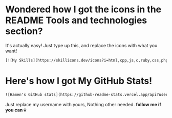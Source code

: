 # Wondered how I got the icons in the README Tools and technologies section?
It's actually easy! Just type up this, and replace the icons with what you want!
```html
[![My Skills](https://skillicons.dev/icons?i=html,cpp,js,c,ruby,css,php,typescript,python,r,go,bash,rust,unrealengine,bootstrap)](#)
```
# Here's how I got My GitHub Stats!
```html
![Hamen's GitHub stats](https://github-readme-stats.vercel.app/api?username=nohamen&show_icons=true&theme=vampire)
```
Just replace my username with yours, Nothing other needed.
**follow me if you can 💀**
